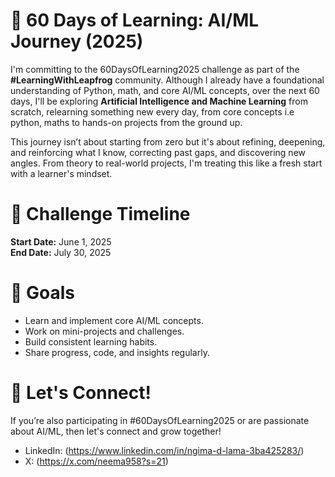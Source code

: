 # 🌟 60 Days of Learning: AI/ML Journey (2025)

I'm committing to the 60DaysOfLearning2025 challenge as part of the **#LearningWithLeapfrog** community.
Although I already have a foundational understanding of Python, math, and core AI/ML concepts, over the next 60 days, I'll be exploring **Artificial Intelligence and Machine Learning** from scratch, relearning something new every day, from core concepts i.e python, maths to hands-on projects from the ground up.


This journey isn’t about starting from zero but it's about refining, deepening, and reinforcing what I know, correcting past gaps, and discovering new angles. From theory to real-world projects, I'm treating this like a fresh start with a learner's mindset.
# 📅 Challenge Timeline
**Start Date:** June 1, 2025  
**End Date:** July 30, 2025

# 🎯 Goals
- Learn and implement core AI/ML concepts.
- Work on mini-projects and challenges.
- Build consistent learning habits.
- Share progress, code, and insights regularly.

# 🙌 Let's Connect!
If you’re also participating in #60DaysOfLearning2025 or are passionate about AI/ML, then let's connect and grow together!
- LinkedIn: (https://www.linkedin.com/in/ngima-d-lama-3ba425283/)
- X: (https://x.com/neema958?s=21)
